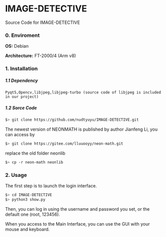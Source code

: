 # IMAGE-DETECTIVE
Source Code for IMAGE-DETECTIVE
### 0. Enviroment
**OS:** Debian 

**Architecture:** FT-2000/4 (Arm v8)

### 1. Installation

##### 1.1 Dependency
```
Pyqt5,Opencv,libjpeg,libjpeg-turbo (source code of libjpeg is included in our project)
```

##### 1.2 Sorce Code
```bash
$> git clone https://github.com/nudtyuyu/IMAGE-DETECTIVE.git
```
The newest version of NEONMATH is published by author Jianfeng Li, you can access by

```bash
$> git clone https://gitee.com/lluuooyy/neon-math.git
```
replace the old folder neonlib
```bash
$> cp -r neon-math neonlib 
```


### 2. Usage
The first step is to launch the login interface.
```bash
$> cd IMAGE-DETECTIVE
$> python3 show.py
```
Then, you can log in using the username and password you set, or the default one (root, 123456).

When you access to the Main Interface, you can use the GUI with your mouse and keyboard.
